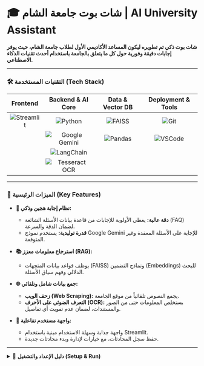 # 🎓 شات بوت جامعة الشام | AI University Assistant

<!-- 🎬 VERY IMPORTANT: Add a GIF or a high-quality screenshot here! A visual demonstration is the most powerful part of a README. -->
<!-- Example: <p align="center"><img src="images/chatbot-demo.gif" width="700"></p> -->

**شات بوت ذكي تم تطويره ليكون المساعد الأكاديمي الأول لطلاب جامعة الشام، حيث يوفر إجابات دقيقة وفورية حول كل ما يتعلق بالجامعة باستخدام أحدث تقنيات الذكاء الاصطناعي.**

---

### 🛠️ التقنيات المستخدمة (Tech Stack)

| Frontend | Backend & AI Core | Data & Vector DB | Deployment & Tools |
| :---: | :---: | :---: | :---: |
| ![Streamlit](https://img.shields.io/badge/Streamlit-FF4B4B?style=for-the-badge&logo=Streamlit&logoColor=white) | ![Python](https://img.shields.io/badge/Python-3776AB?style=for-the-badge&logo=python&logoColor=white) | ![FAISS](https://img.shields.io/badge/FAISS-4A90E2?style=for-the-badge&logo=facebook&logoColor=white) | ![Git](https://img.shields.io/badge/GIT-E44C30?style=for-the-badge&logo=git&logoColor=white) |
| | ![Google Gemini](https://img.shields.io/badge/Google_Gemini-8E44AD?style=for-the-badge&logo=google&logoColor=white) | ![Pandas](https://img.shields.io/badge/Pandas-150458?style=for-the-badge&logo=pandas&logoColor=white) | ![VSCode](https://img.shields.io/badge/VSCode-007ACC?style=for-the-badge&logo=visual-studio-code&logoColor=white) |
| | ![LangChain](https://img.shields.io/badge/LangChain-000000?style=for-the-badge) | | |
| | ![Tesseract OCR](https://img.shields.io/badge/Tesseract-5F6368?style=for-the-badge) | | |


---

### 🌟 الميزات الرئيسية (Key Features)

- **🧠 نظام إجابة هجين وذكي:**
  - **دقة عالية:** يعطي الأولوية للإجابات من قاعدة بيانات الأسئلة الشائعة (FAQ) لضمان الدقة والسرعة.
  - **قدرة توليدية:** يستخدم نموذج Google Gemini للإجابة على الأسئلة المعقدة وغير المتوقعة.

- **📚 استرجاع معلومات معزز (RAG):**
  - يوظف قواعد بيانات المتجهات (FAISS) ونماذج التضمين (Embeddings) للبحث الدلالي وفهم سياق الأسئلة.

- **🌐 جمع بيانات شامل وتلقائي:**
  - **زحف الويب (Web Scraping):** يجمع النصوص تلقائياً من موقع الجامعة.
  - **التعرف الضوئي على الأحرف (OCR):** يستخلص المعلومات حتى من الصور والمستندات، لضمان عدم تفويت أي تفاصيل.

- **🎨 واجهة مستخدم تفاعلية:**
  - واجهة جذابة وسهلة الاستخدام مبنية باستخدام Streamlit.
  - حفظ سجل المحادثات، مع خيارات لإدارة وبدء محادثات جديدة.

---

<details>
<summary>🚀 <strong>دليل الإعداد والتشغيل (Setup & Run)</strong></summary>

لإعداد وتشغيل شات بوت جامعة الشام على جهازك، اتبع الخطوات التالية:

#### 1. المتطلبات الأساسية
- **Python 3.9+**
- **pip** (مدير حزم Python)
- **Tesseract OCR:** يجب تثبيته على نظامك (راجع [Tesseract Docs](https://github.com/tesseract-ocr/tesseract) لتعليمات التثبيت).

#### 2. إعداد البيئة
1.  **استنساخ المستودع:**
    ```bash
    git clone <رابط_المستودع>
    cd CHATBOT_SHAM
    ```
2.  **إنشاء وتفعيل بيئة افتراضية (موصى به):**
    ```bash
    python -m venv venv
    # Windows
    .\venv\Scripts\activate
    # macOS / Linux
    source venv/bin/activate
    ```
3.  **تثبيت المكتبات:**
    ```bash
    pip install streamlit langchain-community langchain-google-genai langchain-core sentence-transformers python-dotenv requests beautifulsoup4 pytesseract Pillow faiss-cpu
    ```
4.  **إعداد مفتاح Google API:**
    - أنشئ ملفًا جديدًا باسم `.env`.
    - أضف السطر التالي مع استبدال `YOUR_API_KEY_HERE` بمفتاحك:
      ```
      GOOGLE_API_KEY="YOUR_API_KEY_HERE"
      ```

#### 3. إعداد قواعد البيانات والمعرفة
1.  **جمع البيانات:** قم بتشغيل أحد السكريبتات لجمع البيانات من موقع الجامعة.
    ```bash
    # لجمع النصوص من HTML والصور (موصى به)
    python scrape_with_ocr.py
    ```
2.  **تنظيف البيانات:**
    ```bash
    python clean_data.py
    ```
3.  **إعداد ملف الأسئلة الشائعة (FAQ):** تأكد من أن ملف `university_faq_qa.txt` موجود ومنسق بشكل صحيح.

4.  **بناء قاعدة بيانات المتجهات:**
    ```bash
    python build_vector_db.py
    ```

#### 4. تشغيل الشات بوت
```bash
streamlit run app.py
افتح الرابط http://localhost:8501 في متصفحك.
</details>
<details>
<summary>🛠️ <strong>نظرة فنية على آلية العمل (Technical Deep-Dive)</strong></summary>
يعتمد الشات بوت على بنية RAG لتقديم إجابات دقيقة. تمر العملية بالمراحل التالية:
جمع البيانات (Data Ingestion):
يتم استخدام requests و BeautifulSoup لزحف صفحات الويب.
يتم استخدام pytesseract و Pillow لاستخلاص النصوص من الصور (OCR).
تنظيف البيانات (Data Cleaning):
تتم إزالة المسافات الزائدة، العبارات غير المفيدة، وضمان تفرد الفقرات لمنع التكرار.
بناء قواعد بيانات المتجهات (Vector DB Construction):
التضمين (Embedding): يتم استخدام نموذج distiluse-base-multilingual-cased-v1 من HuggingFace لتحويل الأسئلة في ملف الـ FAQ إلى متجهات رقمية (embeddings).
الفهرسة (Indexing): يتم استخدام مكتبة FAISS لإنشاء قاعدة بيانات متجهات قابلة للبحث بكفاءة من هذه التضمينات.
منطق الاستجابة (Response Logic):
عندما يطرح المستخدم سؤالاً، يتم تحويله إلى متجه.
يتم البحث عن أقرب متجه مطابق في قاعدة بيانات FAISS الخاصة بالأسئلة الشائعة.
إذا كان التشابه عالياً: يتم إرجاع الإجابة المحددة مسبقاً من الـ FAQ (دقة عالية).
إذا كان التشابه منخفضاً: يتم توجيه السؤال إلى نموذج Google Gemini لتوليد إجابة (مرونة عالية).
يتم عرض الإجابة للمستخدم مع تحديد مصدرها (FAQ أو LLM).
</details>
🤝 المساهمة (Contributing)
نرحب بالمساهمات لتحسين هذا المشروع. إذا كنت ترغب في المساهمة، يرجى اتباع الخطوات القياسية لطلبات الدمج (Pull Requests).
📄 الترخيص (License)
.
ملاحظة: هذا الشات بوت يجيب بناءً على معلومات تم جمعها آلياً. للحصول على أحدث المعلومات الرسمية، يرجى زيارة موقع الجامعة.
